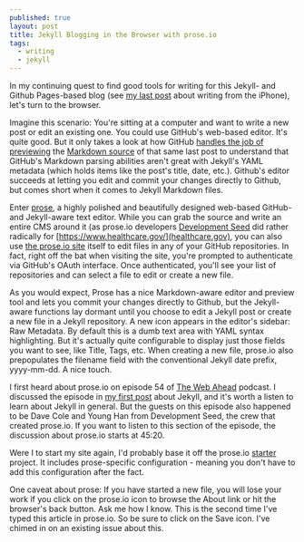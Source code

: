 ```yaml
---
published: true
layout: post
title: Jekyll Blogging in the Browser with prose.io
tags: 
  - writing
  - jekyll
---
```


In my continuing quest to find good tools for writing for this Jekyll- and Github Pages-based blog (see [my last post](http://joewiz.org/2013/08/18/mobile-blogging-with-jekyll/) about writing from the iPhone), let's turn to the browser.  

Imagine this scenario: You're sitting at a computer and want to write a new post or edit an existing one.  You could use GitHub's web-based editor.  It's quite good.  But it only takes a look at how GitHub [handles the job of previewing](https://github.com/joewiz/joewiz.github.io/blob/master/_posts/2013-08-18-mobile-blogging-with-jekyll.md) the [Markdown source](https://raw.github.com/joewiz/joewiz.github.io/master/_posts/2013-08-18-mobile-blogging-with-jekyll.md) of that same last post to understand that GitHub's Markdown parsing abilities aren't great with Jekyll's YAML metadata (which holds items like the post's title, date, etc.).  Github's editor succeeds at letting you edit and commit your changes directly to Github, but comes short when it comes to Jekyll Markdown files.

Enter [prose](http://prose.io), a highly polished and beautifully designed web-based GitHub- and Jekyll-aware text editor.  While you can grab the source and write an entire CMS around it (as prose.io developers [Development Seed](http://developmentseed.org/) did rather radically for [https://www.healthcare.gov/](healthcare.gov), you can also use [the prose.io site](http://prose.io) itself to edit files in any of your GitHub repositories.  In fact, right off the bat when visiting the site, you're prompted to authenticate via GitHub's OAuth interface.  Once authenticated, you'll see your list of repositories and can select a file to edit or create a new file.  

As you would expect, Prose has a nice Markdown-aware editor and preview tool and lets you commit your changes directly to Github, but the Jekyll-aware functions lay dormant until you choose to edit a Jekyll post or create a new file in a Jekyll repository.  A new icon appears in the editor's sidebar: Raw Metadata.  By default this is a dumb text area with YAML syntax highlighting.  But it's actually quite configurable to display just those fields you want to see, like Title, Tags, etc.  When creating a new file, prose.io also prepopulates the filename field with the conventional Jekyll date prefix, yyyy-mm-dd.  A nice touch.

I first heard about prose.io on episode 54 of [The Web Ahead](http://5by5.tv/webahead/54) podcast.  I discussed the episode in [my first post](http://joewiz.org/2013/07/23/goodbye-tumblr-hello-github/) about Jekyll, and it's worth a listen to learn about Jekyll in general.  But the guests on this episode also happened to be Dave Cole and Young Han from Development Seed, the crew that created prose.io.  If you want to listen to this section of the episode, the discussion about prose.io starts at 45:20.  

Were I to start my site again, I'd probably base it off the prose.io [starter](https://github.com/prose/starter) project.  It includes prose-specific configuration - meaning you don't have to add this configuration after the fact.

One caveat about prose: If you have started a new file, you will lose your work if you click on the prose.io icon to browse the About link or hit the browser's back button.  Ask me how I know.  This is the second time I've typed this article in prose.io.  So be sure to click on the Save icon.  I've chimed in on an existing issue about this.
